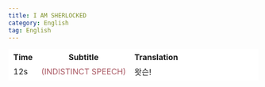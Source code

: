 ```yaml
---
title: I AM SHERLOCKED 
category: English
tag: English
---
```


<html>
  <head>
    <style type="text/css">
      table, td {
         border:1px solid #FFFFFF;
         background-color: #FFFFFF;
       }
      th {
         border:1px solid #FFFFFF;
         background-color: #FFFFFF;
      }
      thead tr {
         background-color: #0d47a1;
         color: #ffffff;
      }
    </style>
  </head>
  <body>
<table>
      <tr><th>Time</th><th>Subtitle</th><th>Translation</th></tr>
  <tr><td>12s</td><td><span style="color:#A95762">(INDISTINCT SPEECH)</span></td><td>왓슨!</td></tr>
</table>
